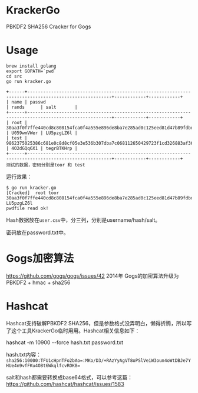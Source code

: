 # KrackerGo

PBKDF2 SHA256 Cracker for Gogs

# Usage

```
brew install golang
export GOPATH=`pwd`
cd src
go run kracker.go

```

```
+------+------------------------------------------------------------------------------------------------------+------------+------------+
| name | passwd                                                                                               | rands      | salt       |
+------+------------------------------------------------------------------------------------------------------+------------+------------+
| root | 30aa3f0f7ffe440cd8c808154fca0f4a555e896de8ba7e285ad0c125eed81d47b89fdbdf14abb83bcb7a5a4aa57dcbd138af | U059wmVWer | LU5pzgLZ6l |
| test | 9862375025386c681e0c8d8cf05e3e536b307dba7c068112650429723f1cd326883af3600f1cc5c7386ae52e426865a75618 | 4O2dGQq6X1 | tegrBTKHrp |
+------+------------------------------------------------------------------------------------------------------+------------+------------+
测试的数据，密码分别是toor 和 test
```

运行效果：
```
$ go run kracker.go
[Cracked]  root toor 30aa3f0f7ffe440cd8c808154fca0f4a555e896de8ba7e285ad0c125eed81d47b89fdbdf14abb83bcb7a5a4aa57dcbd138af LU5pzgLZ6l
pwdfile read ok!

```


Hash数据放在`user.csv`中，分三列，分别是username/hash/salt。

密码放在password.txt中。


# Gogs加密算法

<https://github.com/gogs/gogs/issues/42>
2014年 Gogs的加密算法升级为 PBKDF2 + hmac + sha256


# Hashcat

Hashcat支持破解PBKDF2 SHA256，但是参数格式没弄明白，懒得折腾，所以写了这个工具KrackerGo临时用用。Hashcat相关信息如下：

hashcat -m 10900 --force hash.txt password.txt

hash.txt内容：`sha256:10000:TFU1cHpnTFo2bAo=:MKo/D3/+RAzYyAgVT8oPSlVeiW3oun4oWtDBJe7YHUe4n9vfFKu4O8t6WkqlfcvROK8=`

salt和hash都需要转换成base64格式，可以参考这篇：
https://github.com/hashcat/hashcat/issues/1583
